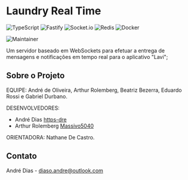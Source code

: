 # Laundry Real Time

![TypeScript](https://img.shields.io/badge/typescript-%23007ACC.svg?style=for-the-badge&logo=typescript&logoColor=white)
![Fastify](https://img.shields.io/badge/fastify-%23000000.svg?style=for-the-badge&logo=fastify&logoColor=white)
![Socket.io](https://img.shields.io/badge/Socket.io-black?style=for-the-badge&logo=socket.io&badgeColor=010101)
![Redis](https://img.shields.io/badge/redis-%23DD0031.svg?style=for-the-badge&logo=redis&logoColor=white)
![Docker](https://img.shields.io/badge/docker-%230db7ed.svg?style=for-the-badge&logo=docker&logoColor=white)

![Maintainer](https://img.shields.io/badge/maintainer-https--dre-blue)

Um servidor baseado em WebSockets para efetuar a entrega de mensagens e notificações em tempo real para o aplicativo "Lavi";

## Sobre o Projeto

EQUIPE: André de Oliveira, Arthur Rolemberg, Beatriz Bezerra, 
Eduardo Rossi e Gabriel Durbano.

DESENVOLVEDORES:

- André Dias [https-dre](https://github.com/https-dre)
- Arthur Rolemberg [Massivo5040](https://github.com/Massivo5040)

ORIENTADORA: Nathane De Castro.

## Contato

André Dias - [diaso.andre@outlook.com](mailto:diaso.andre@outlook.com)

